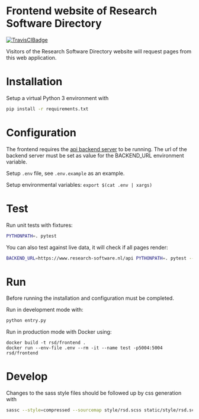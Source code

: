 # Frontend website of Research Software Directory

[![TravisCIBadge](https://travis-ci.org/research-software-directory/frontend.svg?branch=master)](https://travis-ci.org/research-software-directory/frontend)

Visitors of the Research Software Directory website will request pages from this web application.

# Installation

Setup a virtual Python 3 environment with
```bash
pip install -r requirements.txt
```

# Configuration

The frontend requires the [api backend server](https://github.com/research-software-directory/backend) to be running.
The url of the backend server must be set as value for the BACKEND_URL environment variable.

Setup `.env` file, see `.env.example` as an example.

Setup environmental variables: `export $(cat .env | xargs)`

# Test

Run unit tests with fixtures:
```bash
PYTHONPATH=. pytest
```
You can also test against live data, it will check if all pages render:
```bash
BACKEND_URL=https://www.research-software.nl/api PYTHONPATH=. pytest --live -v
```
# Run

Before running the installation and configuration must be completed.

Run in development mode with:
```bash
python entry.py
```

Run in production mode with Docker using:
```
docker build -t rsd/frontend .
docker run --env-file .env --rm -it --name test -p5004:5004 rsd/frontend
```

# Develop

Changes to the sass style files should be followed up by css generation with
```bash
sassc --style=compressed --sourcemap style/rsd.scss static/style/rsd.scss.css
```
